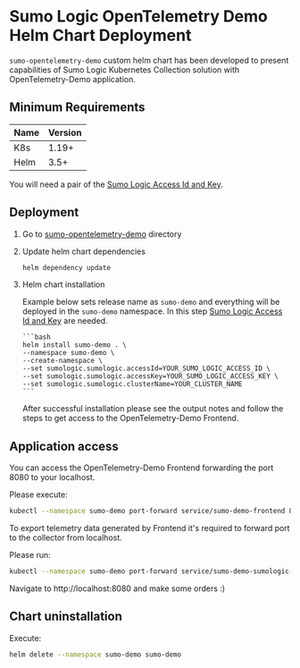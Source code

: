 # Sumo Logic OpenTelemetry Demo Helm Chart Deployment

`sumo-opentelemetry-demo` custom helm chart has been developed to present
capabilities of Sumo Logic Kubernetes Collection solution with OpenTelemetry-Demo
application.

## Minimum Requirements

| Name | Version |
|------|---------|
| K8s  | 1.19+   |
| Helm | 3.5+    |

You will need a pair of the 
[Sumo Logic Access Id and Key](https://help.sumologic.com/docs/manage/security/access-keys/).

## Deployment

1. Go to [sumo-opentelemetry-demo](./sumo-opentelemetry-demo/) directory

1. Update helm chart dependencies

    ```bash
    helm dependency update
    ```

1. Helm chart installation
   
   Example below sets release name as `sumo-demo` and everything will
   be deployed in the `sumo-demo` namespace. In this step
   [Sumo Logic Access Id and Key](https://help.sumologic.com/docs/manage/security/access-keys/)
   are needed.
   
       ```bash
       helm install sumo-demo . \
       --namespace sumo-demo \
       --create-namespace \
       --set sumologic.sumologic.accessId=YOUR_SUMO_LOGIC_ACCESS_ID \
       --set sumologic.sumologic.accessKey=YOUR_SUMO_LOGIC_ACCESS_KEY \
       --set sumologic.sumologic.clusterName=YOUR_CLUSTER_NAME
       ```
   
   After successful installation please see the output notes and follow the steps
   to get access to the OpenTelemetry-Demo Frontend.

## Application access

You can access the OpenTelemetry-Demo Frontend forwarding the port 8080 to your localhost.

Please execute:

```bash
kubectl --namespace sumo-demo port-forward service/sumo-demo-frontend 8080:8080
```

To export telemetry data generated by Frontend it's required to forward port to
the collector from localhost.

Please run:

```bash
kubectl --namespace sumo-demo port-forward service/sumo-demo-sumologic-otelagent 4318:4318
```

Navigate to http://localhost:8080 and make some orders :)

## Chart uninstallation

Execute:

```bash
helm delete --namespace sumo-demo sumo-demo
```
